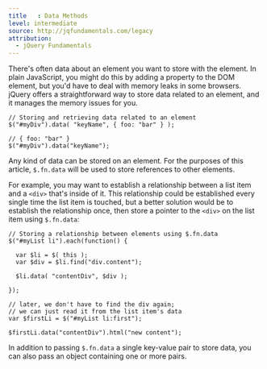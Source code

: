 ```yaml
---
title   : Data Methods
level: intermediate
source: http://jqfundamentals.com/legacy
attribution:
  - jQuery Fundamentals
---
```


There's often data about an element you want to store with the element. In plain JavaScript, you might do this by adding a property to the DOM element, but you'd have to deal with memory leaks in some browsers. jQuery offers a straightforward way to store data related to an element, and it manages the memory issues for you.

```
// Storing and retrieving data related to an element
$("#myDiv").data( "keyName", { foo: "bar" } );

// { foo: "bar" }
$("#myDiv").data("keyName");
```

Any kind of data can be stored on an element. For the purposes of this article, `$.fn.data` will be used to store references to other elements.

For example, you may want to establish a relationship between a list item and a `<div>` that's inside of it. This relationship could be established every single time the list item is touched, but a better solution would be to establish the relationship once, then store a pointer to the `<div>` on the list item using `$.fn.data`:

```
// Storing a relationship between elements using $.fn.data
$("#myList li").each(function() {

  var $li = $( this );
  var $div = $li.find("div.content");

  $li.data( "contentDiv", $div );

});

// later, we don't have to find the div again;
// we can just read it from the list item's data
var $firstLi = $("#myList li:first");

$firstLi.data("contentDiv").html("new content");
```

In addition to passing `$.fn.data` a single key-value pair to store data, you can also pass an object containing one or more pairs.
